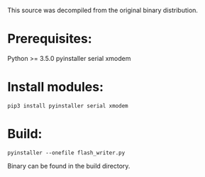 This source was decompiled from the original binary distribution.

# Prerequisites:
Python >= 3.5.0
pyinstaller
serial
xmodem

# Install modules:
```
pip3 install pyinstaller serial xmodem
```

# Build:
```
pyinstaller --onefile flash_writer.py
```

Binary can be found in the build directory.
